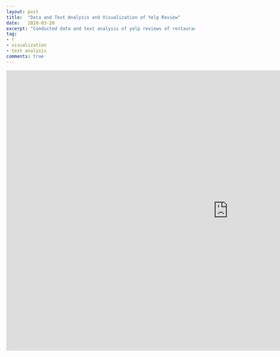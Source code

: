 ```yaml
---
layout: post
title:  "Data and Text Analysis and Visualization of Yelp Review"
date:   2020-03-20
excerpt: "Conducted data and text analysis of yelp reviews of restaurants in Las Vegas, and used ggplot graphs, word clouds, and interactive maps to visualize the results."
tag:
- r 
- visualization
- text analysis
comments: true
---
```


<iframe src="https://ucsdcloud-my.sharepoint.com/personal/sihu_ucsd_edu/_layouts/15/Doc.aspx?sourcedoc={5266dbae-b2eb-40d6-ae41-83d2a91994db}&amp;action=embedview&amp;wdAr=1.7777777777777777" width="1186px" height="749px" frameborder="0">This is an embedded <a target="_blank" href="https://office.com">Microsoft Office</a> presentation, powered by <a target="_blank" href="https://office.com/webapps">Office</a>.</iframe>

